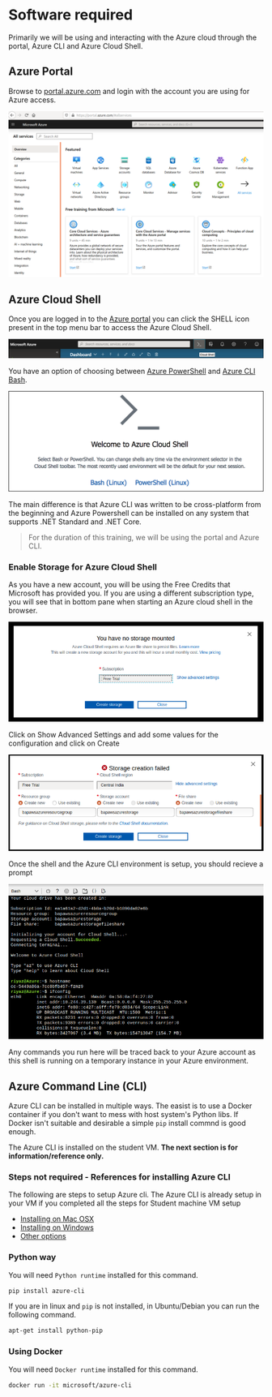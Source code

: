 # Software required

Primarily we will be using and interacting with the Azure cloud through the portal, Azure CLI and Azure Cloud Shell.

## Azure Portal

Browse to [portal.azure.com](https://portal.azure.com) and login with the account you are using for Azure access.

![Azure Portal once you log in](images/portal-getting-started.png)

## Azure Cloud Shell

Once you are logged in to the [Azure portal](https://portal.azure.com) you can click the SHELL icon present in the top menu bar to access the Azure Cloud Shell.

![Click the shell icon](images/azure-cloud-shell-1.png)

You have an option of choosing between [Azure PowerShell](https://docs.microsoft.com/en-us/powershell/azure/overview?view=azurermps-6.10.0) and [Azure CLI Bash](https://docs.microsoft.com/en-gb/cli/azure/?view=azure-cli-latest).

![BASH vs PowerShell](images/azure-cloud-shell-2.png)

The main difference is that Azure CLI was written to be cross-platform from the beginning and Azure Powershell can be installed on any system that supports .NET Standard and .NET Core.

> For the duration of this training, we will be using the portal and Azure CLI.

### Enable Storage for Azure Cloud Shell

As you have a new account, you will be using the Free Credits that Microsoft has provided you. If you are using a different subscription type, you will see that in bottom pane when starting an Azure cloud shell in the browser.

![Create shell under subscription](images/azure-cloud-shell-3.png)

Click on Show Advanced Settings and add some values for the configuration and click on Create

![Create storage under subscription](images/azure-cloud-shell-4.png)

Once the shell and the Azure CLI environment is setup, you should recieve a prompt

![Now you should be logged in](images/azure-cloud-shell-5.png)

Any commands you run here will be traced back to your Azure account as this shell is running on a temporary instance in your Azure environment.

## Azure Command Line (CLI)

Azure CLI can be installed in multiple ways. The easist is to use a Docker container if you don't want to mess with host system's Python libs. If Docker isn't suitable and desirable a simple `pip` install commnd is good enough.

The Azure CLI is installed on the student VM. **The next section is for information/reference only.**

### Steps not required - References for installing Azure CLI

The following are steps to setup Azure cli. The Azure CLI is already setup in your VM if you completed all the steps for Student machine VM setup

- [Installing on Mac OSX](https://docs.microsoft.com/en-us/cli/azure/install-azure-cli-macos?view=azure-cli-latest)
- [Installing on Windows](https://docs.microsoft.com/en-us/cli/azure/install-azure-cli-windows?view=azure-cli-latest)
- [Other options](https://docs.microsoft.com/en-us/cli/azure/install-azure-cli?view=azure-cli-latest)

### Python way

You will need `Python runtime` installed for this command.

```bash
pip install azure-cli
```

If you are in linux and `pip` is not installed, in Ubuntu/Debian you can run the following command.

```bash
apt-get install python-pip
```

### Using Docker

You will need `Docker runtime` installed for this command.

```bash
docker run -it microsoft/azure-cli
```
